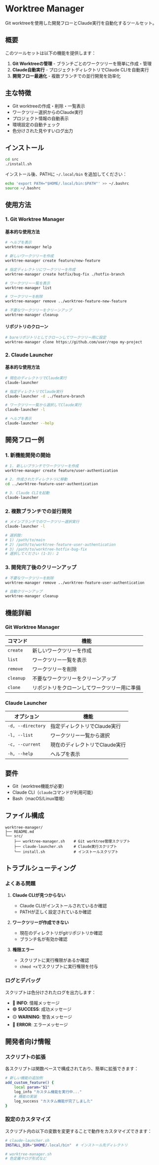 # Worktree Manager

Git worktreeを使用した開発フローとClaude実行を自動化するツールセット。

## 概要

このツールセットは以下の機能を提供します：

1. **Git Worktreeの管理** - ブランチごとのワークツリーを簡単に作成・管理
2. **Claude自動実行** - プロジェクトディレクトリでClaude CLIを自動実行
3. **開発フロー最適化** - 複数ブランチでの並行開発を効率化

## 主な特徴

- Git worktreeの作成・削除・一覧表示
- ワークツリー選択からのClaude実行
- プロジェクト情報の自動表示
- 環境設定の自動チェック
- 色分けされた見やすいログ出力

## インストール

```bash
cd src
./install.sh
```

インストール後、PATHに `~/.local/bin` を追加してください：

```bash
echo 'export PATH="$HOME/.local/bin:$PATH"' >> ~/.bashrc
source ~/.bashrc
```

## 使用方法

### 1. Git Worktree Manager

#### 基本的な使用方法

```bash
# ヘルプを表示
worktree-manager help

# 新しいワークツリーを作成
worktree-manager create feature/new-feature

# 指定ディレクトリにワークツリーを作成
worktree-manager create hotfix/bug-fix ./hotfix-branch

# ワークツリー一覧を表示
worktree-manager list

# ワークツリーを削除
worktree-manager remove ../worktree-feature-new-feature

# 不要なワークツリーをクリーンアップ
worktree-manager cleanup
```

#### リポジトリのクローン

```bash
# bareリポジトリとしてクローンしてワークツリー用に設定
worktree-manager clone https://github.com/user/repo my-project
```

### 2. Claude Launcher

#### 基本的な使用方法

```bash
# 現在のディレクトリでClaude実行
claude-launcher

# 指定ディレクトリでClaude実行
claude-launcher -d ../feature-branch

# ワークツリー一覧から選択してClaude実行
claude-launcher -l

# ヘルプを表示
claude-launcher --help
```

## 開発フロー例

### 1. 新機能開発の開始

```bash
# 1. 新しいブランチでワークツリーを作成
worktree-manager create feature/user-authentication

# 2. 作成されたディレクトリに移動
cd ../worktree-feature-user-authentication

# 3. Claude CLIを起動
claude-launcher
```

### 2. 複数ブランチでの並行開発

```bash
# メインブランチでのワークツリー選択実行
claude-launcher -l

# 選択肢:
# 1) /path/to/main
# 2) /path/to/worktree-feature-user-authentication  
# 3) /path/to/worktree-hotfix-bug-fix
# 選択してください (1-3): 2
```

### 3. 開発完了後のクリーンアップ

```bash
# 不要なワークツリーを削除
worktree-manager remove ../worktree-feature-user-authentication

# 自動クリーンアップ
worktree-manager cleanup
```

## 機能詳細

### Git Worktree Manager

| コマンド | 機能 |
|----------|------|
| `create` | 新しいワークツリーを作成 |
| `list` | ワークツリー一覧を表示 |
| `remove` | ワークツリーを削除 |
| `cleanup` | 不要なワークツリーをクリーンアップ |
| `clone` | リポジトリをクローンしてワークツリー用に準備 |

### Claude Launcher

| オプション | 機能 |
|------------|------|
| `-d, --directory` | 指定ディレクトリでClaude実行 |
| `-l, --list` | ワークツリー一覧から選択 |
| `-c, --current` | 現在のディレクトリでClaude実行 |
| `-h, --help` | ヘルプを表示 |

## 要件

- Git（worktree機能が必要）
- Claude CLI（`claude`コマンドが利用可能）
- Bash（macOS/Linux環境）

## ファイル構成

```
worktree-manager/
├── README.md
└── src/
    ├── worktree-manager.sh    # Git worktree管理スクリプト
    ├── claude-launcher.sh     # Claude実行スクリプト
    └── install.sh             # インストールスクリプト
```

## トラブルシューティング

### よくある問題

1. **Claude CLIが見つからない**
   - Claude CLIがインストールされているか確認
   - PATHが正しく設定されているか確認

2. **ワークツリーが作成できない**
   - 現在のディレクトリがgitリポジトリか確認
   - ブランチ名が有効か確認

3. **権限エラー**
   - スクリプトに実行権限があるか確認
   - `chmod +x`でスクリプトに実行権限を付与

### ログとデバッグ

スクリプトは色分けされたログを出力します：
- 🔵 **INFO**: 情報メッセージ
- 🟢 **SUCCESS**: 成功メッセージ
- 🟡 **WARNING**: 警告メッセージ
- 🔴 **ERROR**: エラーメッセージ

## 開発者向け情報

### スクリプトの拡張

各スクリプトは関数ベースで構成されており、簡単に拡張できます：

```bash
# 新しい機能の追加例
add_custom_feature() {
    local param="$1"
    log_info "カスタム機能を実行中..."
    # 機能の実装
    log_success "カスタム機能が完了しました"
}
```

### 設定のカスタマイズ

スクリプト内の以下の変数を変更することで動作をカスタマイズできます：

```bash
# claude-launcher.sh
INSTALL_DIR="$HOME/.local/bin"  # インストール先ディレクトリ

# worktree-manager.sh  
# 色定義やログ形式など
```